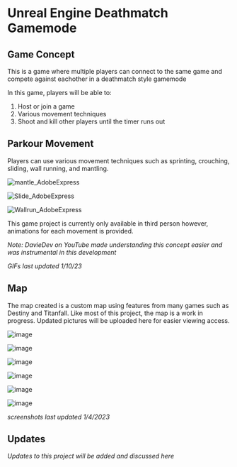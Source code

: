 # Unreal Engine Deathmatch Gamemode

## Game Concept

This is a game where multiple players can connect to the same game and compete against eachother in a deathmatch style gamemode

In this game, players will be able to:

1. Host or join a game
2. Various movement techniques
3. Shoot and kill other players until the timer runs out


## Parkour Movement

Players can use various movement techniques such as sprinting, crouching, sliding, wall running, and mantling.

![mantle_AdobeExpress](https://user-images.githubusercontent.com/77950843/211705551-a8eb4936-014b-4a59-9391-eb09408eedf6.gif)

![Slide_AdobeExpress](https://user-images.githubusercontent.com/77950843/211705576-8e9c7395-d268-450a-baeb-c4d026b1df87.gif)

![Wallrun_AdobeExpress](https://user-images.githubusercontent.com/77950843/211705593-38c6ce3f-3550-419b-8334-d3eae75ac0df.gif)

This game project is currently only available in third person however, animations for each movement is provided.

*Note: DavieDev on YouTube made understanding this concept easier and was instrumental in this development*

*GIFs last updated 1/10/23*

## Map

The map created is a custom map using features from many games such as Destiny and Titanfall. 
Like most of this project, the map is a work in progress. Updated pictures will be uploaded here for easier viewing access.

![image](https://user-images.githubusercontent.com/77950843/210633612-ef3ca4fd-09a9-4c3d-a237-d1f482af29e9.png)

![image](https://user-images.githubusercontent.com/77950843/210633640-cd513a13-c9f9-45ee-8aa9-3a31a1e797d8.png)

![image](https://user-images.githubusercontent.com/77950843/210633660-ce3641c7-368a-4b66-8dc4-d4942aa55c06.png)

![image](https://user-images.githubusercontent.com/77950843/210633692-73b340cf-2ddf-4d6f-8784-68d0634953e0.png)

![image](https://user-images.githubusercontent.com/77950843/210633713-215c0b4f-64d8-46ca-a36c-d5c48814b1c3.png)

![image](https://user-images.githubusercontent.com/77950843/210633732-9fa8c021-eecd-40cf-a210-72b15883269c.png)

*screenshots last updated 1/4/2023*

## Updates

*Updates to this project will be added and discussed here*
